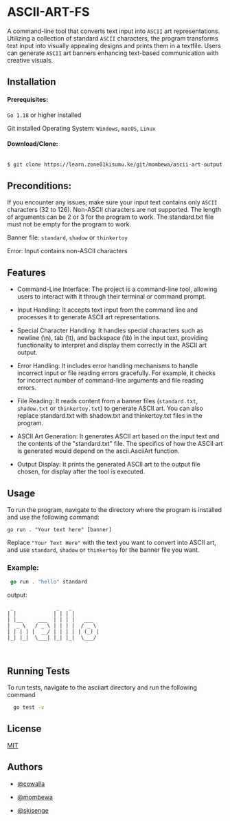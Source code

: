 
# ASCII-ART-FS

A command-line tool that converts text input into `ASCII` art representations. Utilizing a collection of standard  `ASCII` characters, the program transforms text input into visually appealing designs and prints them in a textfile. Users can generate `ASCII` art banners enhancing text-based communication with creative visuals.


## Installation

#### Prerequisites:

`Go 1.18` or higher installed

Git installed
Operating System: `Windows`, `macOS`, `Linux`

#### Download/Clone:
```bash

$ git clone https://learn.zone01kisumu.ke/git/mombewa/ascii-art-output.git

```

## Preconditions:

If you encounter any issues, make sure your input text contains only `ASCII` characters (32 to 126). Non-ASCII characters are not supported. The length of arguments can be 2 or 3 for the program to work. The standard.txt file must not be empty for the program to work.

Banner file: `standard`, `shadow` or `thinkertoy`

Error: Input contains non-ASCII characters



## Features

- Command-Line Interface: The project is a command-line tool, allowing users to interact with it through their terminal or command prompt.

- Input Handling: It accepts text input from the command line and processes it to generate ASCII art representations.

- Special Character Handling: It handles special characters such as newline (\n), tab (\t), and backspace (\b) in the input text, providing functionality to interpret and display them correctly in the ASCII art output.

- Error Handling: It includes error handling mechanisms to handle incorrect input or file reading errors gracefully. For example, it checks for incorrect number of command-line arguments and file reading errors.

- File Reading: It reads content from a banner files  (`standard.txt`, `shadow.txt` or `thinkertoy.txt`) to generate ASCII art. You can also replace standard.txt with shadow.txt and thinkertoy.txt files in the program.

- ASCII Art Generation: It generates ASCII art based on the input text and the contents of the "standard.txt" file. The specifics of how the ASCII art is generated would depend on the ascii.AsciiArt function.

- Output Display: It prints the generated ASCII art to the output file chosen, for display after the tool is executed.


##  Usage

To run the program, navigate to the directory where the program is installed and use the following command:

```
go run . "Your text here" [banner]
```


Replace `"Your Text Here"` with the text you want to convert into ASCII art, and use `standard`, `shadow` or `thinkertoy` for the banner file you want.

### Example:

```go 
 go run . "hello" standard 
```
output:
```
 _              _   _          
| |            | | | |         
| |__     ___  | | | |   ___   
|  _ \   / _ \ | | | |  / _ \  
| | | | |  __/ | | | | | (_) | 
|_| |_|  \___| |_| |_|  \___/  
                               
                                                                                                                               
```

## Running Tests

To run tests, navigate to the asciiart directory and  run the following command

```bash
  go test -v
```

## License

[MIT](https://choosealicense.com/licenses/mit/)


## Authors

- [@cowalla](https://learn.zone01kisumu.ke/git/cowalla)

- [@mombewa](https://learn.zone01kisumu.ke/git/mombewa)

- [@skisenge](https://learn.zone01kisumu.ke/git/skisenge)